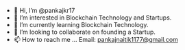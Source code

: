 - 👋 Hi, I’m @pankajkr17
- 👀 I’m interested in Blockchain Technology and Startups. 
- 🌱 I’m currently learning Blockchain Technology. 
- 💞️ I’m looking to collaborate on founding a Startup. 
- 📫 How to reach me ... Email: pankajnaitik1177@gmail.com

<!---
pankajkr17/pankajkr17 is a ✨ special ✨ repository because its `README.md` (this file) appears on your GitHub profile.
You can click the Preview link to take a look at your changes.
--->
